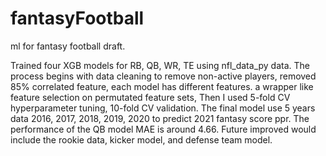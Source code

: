 # fantasyFootball
ml for fantasy football draft.

Trained four XGB models for RB, QB, WR, TE using nfl_data_py data.
The process begins with data cleaning to remove non-active players,
removed 85% correlated feature,
each model has different features.
a wrapper like  feature selection on permutated feature sets,
Then I used 5-fold CV hyperparameter tuning, 10-fold CV validation.
The final model use 5 years data 2016, 2017, 2018, 2019, 2020 to predict 2021 fantasy score ppr.
The performance of the QB model MAE is around 4.66.
Future improved would include the rookie data, kicker model, and defense team model.